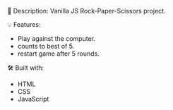 📝 Description: 
Vanilla JS Rock-Paper-Scissors project.

💡 Features:
- Play against the computer. 
- counts to best of 5.
- restart game after 5 rounds.

🛠️ Built with:
- HTML
- CSS
- JavaScript
